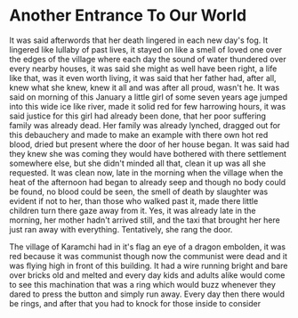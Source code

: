 # Another Entrance To Our World 



It was said afterwords that her death lingered in each new day's fog. It lingered like lullaby of past lives, it stayed on like a smell of loved one over the edges of the village where each day the sound of water thundered over every nearby houses, it was said she might as well have been right, a life like that, was it even worth living, it was said that her father had, after all, knew what she knew, knew it all and was after all proud, wasn't he. It was said on morning of this January a little girl of some seven years age jumped into this wide ice like river, made it solid red for few harrowing hours, it was said justice for this girl had already been done, that her poor suffering family was already dead. Her family was already lynched, dragged out for this debauchery and made to make an example with there own hot red blood, dried but present where the door of her house began. It was said had they knew she was coming they would have bothered with there settlement somewhere else, but she didn't minded all that, clean it up was all she requested. It was clean now, late in the morning when the village when the heat of the afternoon had began to already seep and though no body could be found, no blood could be seen, the smell of death by slaughter was evident if not to her, than those who walked past it, made there little children turn there gaze away from it. Yes, it was already late in the morning, her mother hadn't arrived still, and the taxi that brought her here just ran away with everything. Tentatively, she rang the door. 

The village of Karamchi had in it's flag an eye of a dragon embolden, it was red because it was communist though now the communist were dead and it was flying high in front of this building. It had a wire running bright and bare over bricks old and melted and every day kids and adults alike would come to see this machination that was a ring which would buzz whenever they dared to press the button and simply run away. Every day then there would be rings, and after that you had to knock for those inside to consider 